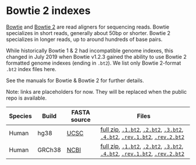 # Bowtie 2 indexes

[Bowtie](http://bowtie-bio.sourceforge.net) and [Bowtie 2](http://bowtie-bio.sourceforge.net/bowtie2) are read aligners for sequencing reads.  Bowtie specializes in short reads, generally about 50bp or shorter.  Bowtie 2 specializes in longer reads, up to around hundreds of base pairs.

While historically Bowtie 1 & 2 had incompatible genome indexes, this changed in July 2019 when Bowtie v1.2.3 gained the ability to use Bowtie 2 formatted genome indexes (ending in `.bt2`).  We list only Bowtie 2-format `.bt2` index files here.

See the manuals for Bowtie & Bowtie 2 for further details.

Note: links are placeholders for now.  They will be replaced when the public repo is available.

<div class="datatable-begin"></div>

Species | Build      | FASTA source | Files
------- | ---------  | ------------ | -----------
Human   | hg38       | [UCSC]()     | [full zip](), [`.1.bt2`](), [`.2.bt2`](), [`.3.bt2`](), [`.4.bt2`](), [`.rev.1.bt2`](), [`.rev.2.bt2`]()
Human   | GRCh38     | [NCBI]()     | [full zip](), [`.1.bt2`](), [`.2.bt2`](), [`.3.bt2`](), [`.4.bt2`](), [`.rev.1.bt2`](), [`.rev.2.bt2`]()

<div class="datatable-end"></div>
